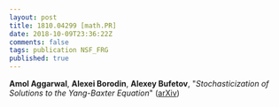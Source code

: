 ```yaml
---
layout: post
title: 1810.04299 [math.PR]
date: 2018-10-09T23:36:22Z
comments: false
tags: publication NSF_FRG
published: true
---
```


<b>Amol Aggarwal</b>, <b>Alexei Borodin</b>, <b>Alexey Bufetov</b>, "<i>Stochasticization of Solutions to the Yang-Baxter Equation</i>" ([arXiv](http://arxiv.org/abs/1810.04299v1))
